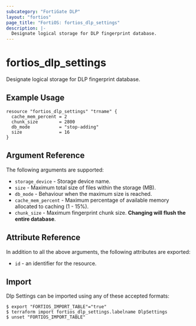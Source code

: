 ```yaml
---
subcategory: "FortiGate DLP"
layout: "fortios"
page_title: "FortiOS: fortios_dlp_settings"
description: |-
  Designate logical storage for DLP fingerprint database.
---
```


# fortios_dlp_settings
Designate logical storage for DLP fingerprint database.

## Example Usage

```hcl
resource "fortios_dlp_settings" "trname" {
  cache_mem_percent = 2
  chunk_size        = 2800
  db_mode           = "stop-adding"
  size              = 16
}
```

## Argument Reference

The following arguments are supported:

* `storage_device` - Storage device name.
* `size` - Maximum total size of files within the storage (MB).
* `db_mode` - Behaviour when the maximum size is reached.
* `cache_mem_percent` - Maximum percentage of available memory allocated to caching (1 - 15%).
* `chunk_size` - Maximum fingerprint chunk size.  **Changing will flush the entire database**.


## Attribute Reference

In addition to all the above arguments, the following attributes are exported:
* `id` - an identifier for the resource.

## Import

Dlp Settings can be imported using any of these accepted formats:
```
$ export "FORTIOS_IMPORT_TABLE"="true"
$ terraform import fortios_dlp_settings.labelname DlpSettings
$ unset "FORTIOS_IMPORT_TABLE"
```

